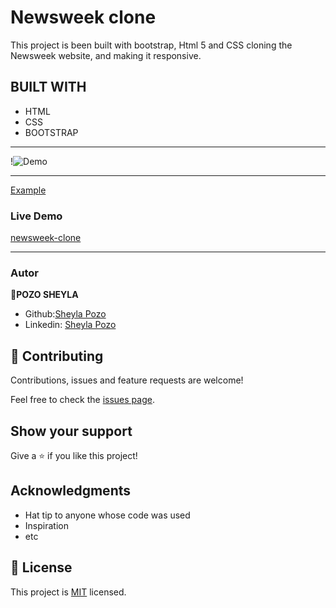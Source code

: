 # Newsweek clone

This project is been built with bootstrap, Html 5 and CSS cloning the Newsweek website, and making it responsive.

## BUILT WITH

- HTML
- CSS
- BOOTSTRAP

---


!![Demo](https://github.com/sheylaPozo/Newsweek/issues/6#issue-599851093)


-------

[Example](http://archive.vn/VF9h9)

### Live Demo

[newsweek-clone](https://github.com/sheylaPozo/Newsweek)

---

### Autor
👤**POZO SHEYLA**

- Github:[Sheyla Pozo](https://github.com/sheylaPozo)
- Linkedin: [Sheyla Pozo](https://www.linkedin.com/in/sheypozo/)

## 🤝 Contributing

Contributions, issues and feature requests are welcome!

Feel free to check the [issues page](issues/).

## Show your support

Give a ⭐️ if you like this project!

## Acknowledgments

- Hat tip to anyone whose code was used
- Inspiration
- etc

## 📝 License

This project is [MIT](lic.url) licensed.
